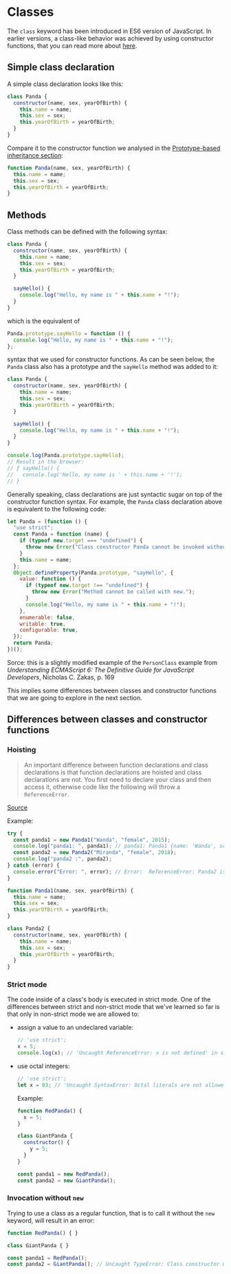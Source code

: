# Classes

The `class` keyword has been introduced in ES6 version of JavaScript. In earlier versions, a class-like behavior was achieved by using constructor functions, that you can read more about [here](./prototype_based_inheritance.md).

## Simple class declaration

A simple class declaration looks like this:

```javascript
class Panda {
  constructor(name, sex, yearOfBirth) {
    this.name = name;
    this.sex = sex;
    this.yearOfBirth = yearOfBirth;
  }
}
```

Compare it to the constructor function we analysed in the [Prototype-based inheritance section](./prototype_based_inheritance.md):

```javascript
function Panda(name, sex, yearOfBirth) {
  this.name = name;
  this.sex = sex;
  this.yearOfBirth = yearOfBirth;
}
```

## Methods

Class methods can be defined with the following syntax:

```javascript
class Panda {
  constructor(name, sex, yearOfBirth) {
    this.name = name;
    this.sex = sex;
    this.yearOfBirth = yearOfBirth;
  }

  sayHello() {
    console.log("Hello, my name is " + this.name + "!");
  }
}
```

which is the equivalent of

```javascript
Panda.prototype.sayHello = function () {
  console.log("Hello, my name is " + this.name + "!");
};
```

syntax that we used for constructor functions. As can be seen below, the `Panda` class also has a prototype and the `sayHello` method was added to it:

```javascript
class Panda {
  constructor(name, sex, yearOfBirth) {
    this.name = name;
    this.sex = sex;
    this.yearOfBirth = yearOfBirth;
  }

  sayHello() {
    console.log("Hello, my name is " + this.name + "!");
  }
}

console.log(Panda.prototype.sayHello);
// Result in the browser:
// ƒ sayHello() {
//   console.log('Hello, my name is ' + this.name + '!');
// }
```

Generally speaking, class declarations are just syntactic sugar on top of the
constructor function syntax. For example, the `Panda` class declaration above is equivalent to the following code:

```javascript
let Panda = (function () {
  "use strict";
  const Panda = function (name) {
    if (typeof new.target === "undefined") {
      throw new Error("Class constructor Panda cannot be invoked without 'new'");
    }
    this.name = name;
  };
  Object.defineProperty(Panda.prototype, "sayHello", {
    value: function () {
      if (typeof new.target !== "undefined") {
        throw new Error("Method cannot be called with new.");
      }
      console.log("Hello, my name is " + this.name + "!");
    },
    enumerable: false,
    writable: true,
    configurable: true,
  });
  return Panda;
})();
```

Sorce: this is a slightly modified example of the `PersonClass` example from _Understanding ECMAScript 6: The Definitive Guide for JavaScript Developers_, Nicholas C. Zakas, p. 169

This implies some differences between classes and constructor functions that we are going to explore in the next section.

## Differences between classes and constructor functions

### Hoisting

> An important difference between function declarations and class declarations is that function declarations are hoisted and class declarations are not. You first need to declare your class and then access it, otherwise code like the following will throw a `ReferenceError`.

[Source](https://developer.mozilla.org/en-US/docs/Web/JavaScript/Reference/Classes)

Example:

```javascript
try {
  const panda1 = new Panda1("Wanda", "female", 2015);
  console.log("panda1: ", panda1); // panda1: Panda1 {name: 'Wanda', sex: 'female', yearOfBirth: 2015}
  const panda2 = new Panda2("Miranda", "female", 2018);
  console.log("panda2 :", panda2);
} catch (error) {
  console.error("Error: ", error); // Error:  ReferenceError: Panda2 is not defined
}

function Panda1(name, sex, yearOfBirth) {
  this.name = name;
  this.sex = sex;
  this.yearOfBirth = yearOfBirth;
}

class Panda2 {
  constructor(name, sex, yearOfBirth) {
    this.name = name;
    this.sex = sex;
    this.yearOfBirth = yearOfBirth;
  }
}
```

### Strict mode

The code inside of a class's body is executed in strict mode. One of the differences between strict and non-strict mode that we've learned so far is that only in non-strict mode we are allowed to:

- assign a value to an undeclared variable:
  ```javascript
  // 'use strict';
  x = 5;
  console.log(x); // 'Uncaught ReferenceError: x is not defined' in strict mode.
  ```

- use octal integers:
  ```javascript
  // 'use strict';
  let x = 03; // 'Uncaught SyntaxError: Octal literals are not allowed' in strict mode.
  ```

  Example:
  ```javascript
  function RedPanda() {
    x = 5;
  }

  class GiantPanda {
    constructor() {
      y = 5;
    }
  }

  const panda1 = new RedPanda();
  const panda2 = new GiantPanda();
  ```

### Invocation without `new`
Trying to use a class as a regular function, that is to call it without the `new` keyword, will result in an error:

```javascript
function RedPanda() { }

class GiantPanda { }

const panda1 = RedPanda();
const panda2 = GiantPanda(); // Uncaught TypeError: Class constructor GiantPanda cannot be invoked without 'new'
```

